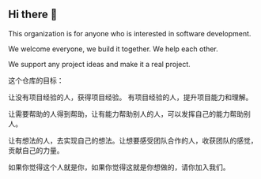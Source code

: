 ## Hi there 👋
This organization is for anyone who is interested in software development.

We welcome everyone, we build it together. We help each other.

We support any project ideas and make it a real project. 

这个仓库的目标：

让没有项目经验的人，获得项目经验。 有项目经验的人，提升项目能力和理解。 

让需要帮助的人得到帮助，让有能力帮助别人的人，可以发挥自己的能力帮助别人。

让有想法的人，去实现自己的想法。让想要感受团队合作的人，收获团队的感觉，贡献自己的力量。

如果你觉得这个人就是你，如果你觉得这就是你想做的，请你加入我们。

<!--

**Here are some ideas to get you started:**

🙋‍♀️ A short introduction - what is your organization all about?
🌈 Contribution guidelines - how can the community get involved?
👩‍💻 Useful resources - where can the community find your docs? Is there anything else the community should know?
🍿 Fun facts - what does your team eat for breakfast?
🧙 Remember, you can do mighty things with the power of [Markdown](https://docs.github.com/github/writing-on-github/getting-started-with-writing-and-formatting-on-github/basic-writing-and-formatting-syntax)
-->
